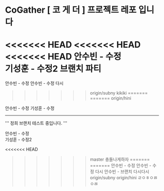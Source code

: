 # CoGather [ 코 게 더 ] 프로젝트 레포 입니다 
<<<<<<< HEAD
<<<<<<< HEAD
<<<<<<< HEAD
안수빈 - 수정  
기성훈  - 수정2 브랜치 파티
=======
안수빈 - 수정
안수빈 - 수정 다시
>>>>>>> origin/subny
>>kikiki
=======
=======
>>>>>>> origin/hini

안수빈 - 수정
기성훈  - 수정

---
'''
정희 브랜치 테스트 중입니다. 
'''

안수빈 - 수정  
기성훈  - 수정2

<<<<<<< HEAD
>>>>>>> master 충돌나게하자
=======
=======
안수빈 - 수정
안수빈 - 수정 다시
안수빈 - 브랜치 다시다시
>>>>>>> origin/subny
>>>>>>> origin/hini ㄹㅇㅎㅇㅀㅇㅀ
